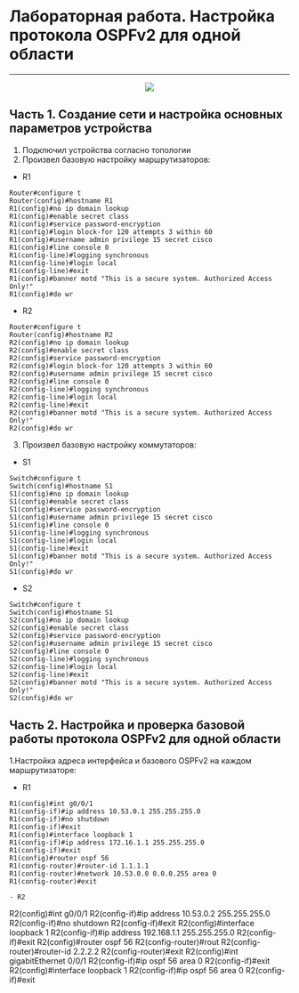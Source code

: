 # Лабораторная работа. Настройка протокола OSPFv2 для одной области
_ _ _
<p align="center">
<image src="https://github.com/LLlMEJIb87/OTUS-learning/blob/master/18.%20OSPF/Lab_topologia.PNG">
</p>
  
## Часть 1. Создание сети и настройка основных параметров устройства
1. Подключил устройства согласно топологии
2. Произвел базовую настройку маршрутизаторов:
- R1
```
Router#configure t
Router(config)#hostname R1
R1(config)#no ip domain lookup 
R1(config)#enable secret class
R1(config)#service password-encryption
R1(config)#login block-for 120 attempts 3 within 60
R1(config)#username admin privilege 15 secret cisco
R1(config)#line console 0
R1(config-line)#logging synchronous 
R1(config-line)#login local
R1(config-line)#exit
R1(config)#banner motd "This is a secure system. Authorized Access Only!"
R1(config)#do wr
```
- R2
```
Router#configure t
Router(config)#hostname R2
R2(config)#no ip domain lookup 
R2(config)#enable secret class
R2(config)#service password-encryption
R2(config)#login block-for 120 attempts 3 within 60
R2(config)#username admin privilege 15 secret cisco
R2(config)#line console 0
R2(config-line)#logging synchronous 
R2(config-line)#login local
R2(config-line)#exit
R2(config)#banner motd "This is a secure system. Authorized Access Only!"
R2(config)#do wr
```
3. Произвел базовую настройку коммутаторов:
- S1
```
Switch#configure t
Switch(config)#hostname S1
S1(config)#no ip domain lookup 
S1(config)#enable secret class
S1(config)#service password-encryption
S1(config)#username admin privilege 15 secret cisco
S1(config)#line console 0
S1(config-line)#logging synchronous 
S1(config-line)#login local
S1(config-line)#exit
S1(config)#banner motd "This is a secure system. Authorized Access Only!"
S1(config)#do wr
```
- S2
```
Switch#configure t
Switch(config)#hostname S1
S2(config)#no ip domain lookup 
S2(config)#enable secret class
S2(config)#service password-encryption
S2(config)#username admin privilege 15 secret cisco
S2(config)#line console 0
S2(config-line)#logging synchronous 
S2(config-line)#login local
S2(config-line)#exit
S2(config)#banner motd "This is a secure system. Authorized Access Only!"
S2(config)#do wr
```
  
## Часть 2. Настройка и проверка базовой работы протокола OSPFv2 для одной области
1.Настройка адреса интерфейса и базового OSPFv2 на каждом маршрутизаторе:
- R1
```
R1(config)#int g0/0/1
R1(config-if)#ip address 10.53.0.1 255.255.255.0
R1(config-if)#no shutdown 
R1(config-if)#exit
R1(config)#interface loopback 1 
R1(config-if)#ip address 172.16.1.1 255.255.255.0
R1(config-if)#exit
R1(config)#router ospf 56
R1(config-router)#router-id 1.1.1.1
R1(config-router)#network 10.53.0.0 0.0.0.255 area 0 
R1(config-router)#exit

- R2
```
R2(config)#int g0/0/1
R2(config-if)#ip address 10.53.0.2 255.255.255.0
R2(config-if)#no shutdown 
R2(config-if)#exit
R2(config)#interface loopback 1 
R2(config-if)#ip address 192.168.1.1 255.255.255.0
R2(config-if)#exit
R2(config)#router ospf 56
R2(config-router)#rout
R2(config-router)#router-id 2.2.2.2
R2(config-router)#exit
R2(config)#int gigabitEthernet 0/0/1
R2(config-if)#ip ospf 56 area 0
R2(config-if)#exit
R2(config)#interface loopback 1
R2(config-if)#ip ospf 56 area 0
R2(config-if)#exit
```
